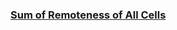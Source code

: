 ### [Sum of Remoteness of All Cells](https://leetcode.com/problems/sum-of-remoteness-of-all-cells)

